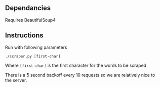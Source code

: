 ## Dependancies
Requires BeautifulSoup4

## Instructions
Run with following parameters

    ./scraper.py [first-char]
    
Where `[first-char]` is the first character for the words to be scraped

There is a 5 second backoff every 10 requests so we are relatively nice to the
server.

